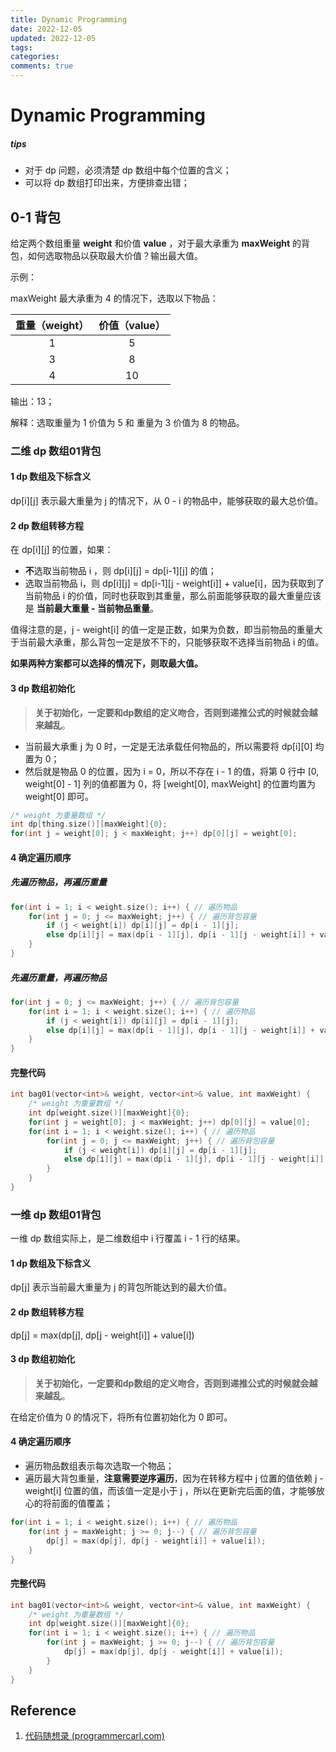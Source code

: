 ```yaml
---
title: Dynamic Programming
date: 2022-12-05
updated: 2022-12-05
tags: 
categories: 
comments: true
---
```


# Dynamic Programming

##### tips

- 对于 dp 问题，必须清楚 dp 数组中每个位置的含义；
- 可以将 dp 数组打印出来，方便排查出错；

## 0-1 背包

给定两个数组重量 **weight** 和价值 **value** ，对于最大承重为 **maxWeight** 的背包，如何选取物品以获取最大价值？输出最大值。

示例：

maxWeight 最大承重为 4 的情况下，选取以下物品：

| 重量（weight） | 价值（value） |
| :------------: | :-----------: |
|       1        |       5       |
|       3        |       8       |
|       4        |      10       |

输出：13；

解释：选取重量为 1 价值为 5 和 重量为 3 价值为 8 的物品。

### 二维 dp 数组01背包

#### 1 dp 数组及下标含义

dp\[i][j] 表示最大重量为 j 的情况下，从 0 - i 的物品中，能够获取的最大总价值。

#### 2 dp 数组转移方程

在 dp\[i][j] 的位置，如果：

- **不**选取当前物品 i ，则 dp\[i][j] = dp\[i-1][j] 的值；
- 选取当前物品 i，则 dp\[i][j] = dp\[i-1][j - weight[i]] + value[i]，因为获取到了当前物品 i 的价值，同时也获取到其重量，那么前面能够获取的最大重量应该是 **当前最大重量 - 当前物品重量**。

值得注意的是，j - weight[i] 的值一定是正数，如果为负数，即当前物品的重量大于当前最大承重，那么背包一定是放不下的，只能够获取不选择当前物品 i 的值。

**如果两种方案都可以选择的情况下，则取最大值。**

#### 3 dp 数组初始化

> **关于初始化，一定要和dp数组的定义吻合，否则到递推公式的时候就会越来越乱**。

- 当前最大承重 j 为 0 时，一定是无法承载任何物品的，所以需要将 dp\[i][0] 均置为 0；
- 然后就是物品 0 的位置，因为 i = 0，所以不存在 i - 1 的值，将第 0 行中 [0, weight[0] - 1] 列的值都置为 0，将 [weight[0], maxWeight] 的位置均置为 weight[0] 即可。

```c++
/* weight 为重量数组 */
int dp[thing.size()][maxWeight]{0};
for(int j = weight[0]; j < maxWeight; j++) dp[0][j] = weight[0];
```

#### 4 确定遍历顺序

##### 先遍历物品，再遍历重量

```c++
for(int i = 1; i < weight.size(); i++) { // 遍历物品
    for(int j = 0; j <= maxWeight; j++) { // 遍历背包容量
        if (j < weight[i]) dp[i][j] = dp[i - 1][j]; 
        else dp[i][j] = max(dp[i - 1][j], dp[i - 1][j - weight[i]] + value[i]);
    }
}
```

##### 先遍历重量，再遍历物品

```c++
for(int j = 0; j <= maxWeight; j++) { // 遍历背包容量
    for(int i = 1; i < weight.size(); i++) { // 遍历物品
        if (j < weight[i]) dp[i][j] = dp[i - 1][j];
        else dp[i][j] = max(dp[i - 1][j], dp[i - 1][j - weight[i]] + value[i]);
    }
}
```

#### 完整代码

```c++
int bag01(vector<int>& weight, vector<int>& value, int maxWeight) {
    /* weight 为重量数组 */
    int dp[weight.size()][maxWeight]{0};
    for(int j = weight[0]; j < maxWeight; j++) dp[0][j] = value[0];
    for(int i = 1; i < weight.size(); i++) { // 遍历物品
        for(int j = 0; j <= maxWeight; j++) { // 遍历背包容量
            if (j < weight[i]) dp[i][j] = dp[i - 1][j]; 
            else dp[i][j] = max(dp[i - 1][j], dp[i - 1][j - weight[i]] + value[i]);
        }
    }
}
```

### 一维 dp 数组01背包

一维 dp 数组实际上，是二维数组中 i 行覆盖 i - 1 行的结果。

#### 1 dp 数组及下标含义

dp[j] 表示当前最大重量为 j 的背包所能达到的最大价值。

#### 2 dp 数组转移方程

dp[j] = max(dp[j], dp[j - weight[i]] + value[i])

#### 3 dp 数组初始化

> **关于初始化，一定要和dp数组的定义吻合，否则到递推公式的时候就会越来越乱**。

在给定价值为 0 的情况下，将所有位置初始化为 0 即可。

#### 4 确定遍历顺序

- 遍历物品数组表示每次选取一个物品；
- 遍历最大背包重量，**注意需要逆序遍历**，因为在转移方程中 j 位置的值依赖 j - weight[i] 位置的值，而该值一定是小于 j ，所以在更新完后面的值，才能够放心的将前面的值覆盖；

```c++
for(int i = 1; i < weight.size(); i++) { // 遍历物品
    for(int j = maxWeight; j >= 0; j--) { // 遍历背包容量 
		dp[j] = max(dp[j], dp[j - weight[i]] + value[i]);
    }
}
```

####  完整代码

```c++
int bag01(vector<int>& weight, vector<int>& value, int maxWeight) {
    /* weight 为重量数组 */
    int dp[weight.size()][maxWeight]{0};
    for(int i = 1; i < weight.size(); i++) { // 遍历物品    
        for(int j = maxWeight; j >= 0; j--) { // 遍历背包容量         
            dp[j] = max(dp[j], dp[j - weight[i]] + value[i]);    
        }
    }
}
```

## Reference 

1. [代码随想录 (programmercarl.com)](https://www.programmercarl.com/背包理论基础01背包-1.html#二维dp数组01背包)
